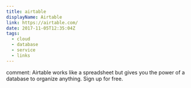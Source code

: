 ```yaml
---
title: airtable
displayName: Airtable
link: https://airtable.com/
date: 2017-11-05T12:35:04Z
tags:
  - cloud
  - database
  - service
  - links
---
```


comment: Airtable works like a spreadsheet but gives you the power of a database to organize anything. Sign up for free.
